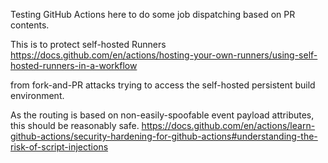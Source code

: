 Testing GitHub Actions here to do some job dispatching based on PR contents.

This is to protect self-hosted Runners
    https://docs.github.com/en/actions/hosting-your-own-runners/using-self-hosted-runners-in-a-workflow

from fork-and-PR attacks trying to access the self-hosted persistent build environment.

As the routing is based on non-easily-spoofable event payload attributes, this should be reasonably safe.
    https://docs.github.com/en/actions/learn-github-actions/security-hardening-for-github-actions#understanding-the-risk-of-script-injections
